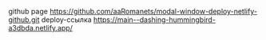 github page https://github.com/aaRomanets/modal-window-deploy-netlify-github.git
deploy-ссылка https://main--dashing-hummingbird-a3dbda.netlify.app/
